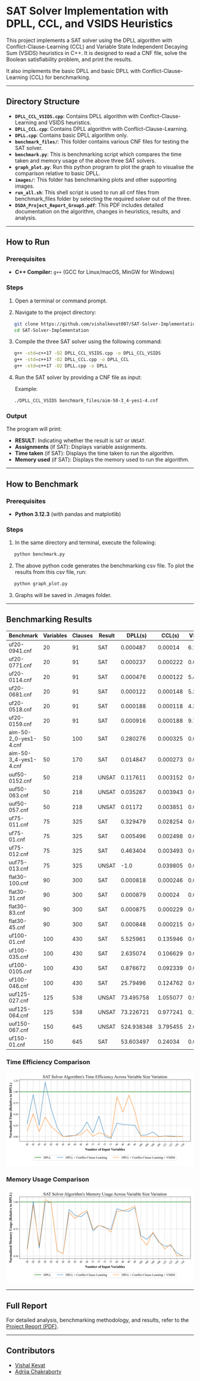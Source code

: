 # SAT Solver Implementation with DPLL, CCL, and VSIDS Heuristics

This project implements a SAT solver using the DPLL algorithm with Conflict-Clause-Learning (CCL) and Variable State Independent Decaying Sum (VSIDS) heuristics in C++. It is designed to read a CNF file, solve the Boolean satisfiability problem, and print the results.

It also implements the basic DPLL and basic DPLL with Conflict-Clause-Learning (CCL) for benchmarking.

---

## Directory Structure

- **`DPLL_CCL_VSIDS.cpp`**: Contains DPLL algorithm with Conflict-Clause-Learning and VSIDS heuristics.
- **`DPLL_CCL.cpp`**: Contains DPLL algorithm with Conflict-Clause-Learning.
- **`DPLL.cpp`**: Contains basic DPLL algorithm only.
- **`benchmark_files/`**: This folder contains various CNF files for testing the SAT solver.
- **`benchmark.py`**: This is benchmarking script which compares the time taken and memory usage of the above three SAT solvers.
- **`graph_plot.py`**: Run this python program to plot the graph to visualise the comparison relative to basic DPLL.
- **`images/`**: This folder has benchmarking plots and other supporting images.
- **`run_all.sh`**: This shell script is used to run all cnf files from benchmark_files folder by selecting the required solver out of the three.
- **`DSDA_Project_Report_Group5.pdf`**: This PDF includes detailed documentation on the algorithm, changes in heuristics, results, and analysis.

---

## How to Run

### Prerequisites

- **C++ Compiler:** `g++` (GCC for Linux/macOS, MinGW for Windows)

### Steps

1. Open a terminal or command prompt.

2. Navigate to the project directory:

```bash
   git clone https://github.com/vishalkevat007/SAT-Solver-Implementation.git
   cd SAT-Solver-Implementation
```

3. Compile the three SAT solver using the following command:

```bash
   g++ -std=c++17 -O2 DPLL_CCL_VSIDS.cpp -o DPLL_CCL_VSIDS
   g++ -std=c++17 -O2 DPLL_CCL.cpp -o DPLL_CCL
   g++ -std=c++17 -O2 DPLL.cpp -o DPLL
```

4. Run the SAT solver by providing a CNF file as input:

   Example:
```bash
   ./DPLL_CCL_VSIDS benchmark_files/aim-50-3_4-yes1-4.cnf
```

### Output

The program will print:

- **RESULT**: Indicating whether the result is `SAT` or `UNSAT`.
- **Assignments** (if SAT): Displays variable assignments.
- **Time taken** (if SAT): Displays the time taken to run the algorithm.
- **Memory used** (if SAT): Displays the memory used to run the algorithm.

---

## How to Benchmark

### Prerequisites

- **Python 3.12.3** (with pandas and matplotlib)

### Steps

1. In the same directory and terminal, execute the following:

```bash
   python benchmark.py
```

2. The above python code generates the benchmarking csv file. To plot the results from this csv file, run:

```bash
   python graph_plot.py
```

3. Graphs will be saved in ./images folder.

---

## Benchmarking Results

|Benchmark            |Variables|Clauses|Result|DPLL(s)   |CCL(s)  |VSIDS(s)|DPLL(KB)|CCL(KB)|VSIDS(KB)|
|---------------------|---------|-------|------|----------|--------|--------|--------|-------|---------|
|uf20-0941.cnf        |20       |91     |SAT   |0.000487  |0.00014 |6.1e-05 |3640    |2080   |2024     |
|uf20-0771.cnf        |20       |91     |SAT   |0.000237  |0.000222|0.000121|2072    |2080   |2016     |
|uf20-0114.cnf        |20       |91     |SAT   |0.000476  |0.000122|5.4e-05 |3608    |2068   |2144     |
|uf20-0681.cnf        |20       |91     |SAT   |0.000122  |0.000148|5.3e-05 |2024    |2024   |2068     |
|uf20-0518.cnf        |20       |91     |SAT   |0.000188  |0.000118|4.3e-05 |2084    |2072   |2068     |
|uf20-0159.cnf        |20       |91     |SAT   |0.000916  |0.000188|9.7e-05 |3684    |2020   |2024     |
|aim-50-2_0-yes1-4.cnf|50       |100    |SAT   |0.280276  |0.000325|0.000376|3868    |2024   |2020     |
|aim-50-3_4-yes1-4.cnf|50       |170    |SAT   |0.014847  |0.000273|0.000131|3952    |3676   |3568     |
|uuf50-0152.cnf       |50       |218    |UNSAT |0.117611  |0.003152|0.003082|4132    |3616   |3500     |
|uuf50-063.cnf        |50       |218    |UNSAT |0.035267  |0.003943|0.001621|4060    |3508   |3624     |
|uuf50-057.cnf        |50       |218    |UNSAT |0.01172   |0.003851|0.00195 |3868    |3512   |3560     |
|uf75-011.cnf         |75       |325    |SAT   |0.329479  |0.028254|0.00313 |4844    |3552   |3612     |
|uf75-01.cnf          |75       |325    |SAT   |0.005496  |0.002498|0.000487|4516    |3544   |3544     |
|uf75-012.cnf         |75       |325    |SAT   |0.463404  |0.003493|0.021155|4892    |3732   |3752     |
|uuf75-013.cnf        |75       |325    |UNSAT |-1.0      |0.039805|0.017947|4784    |3568   |3448     |
|flat30-100.cnf       |90       |300    |SAT   |0.000818  |0.000246|0.00073 |3792    |3556   |3460     |
|flat30-31.cnf        |90       |300    |SAT   |0.000879  |0.00024 |0.000475|3872    |3556   |3560     |
|flat30-83.cnf        |90       |300    |SAT   |0.000875  |0.000229|0.000809|3808    |3480   |3556     |
|flat30-45.cnf        |90       |300    |SAT   |0.000848  |0.000215|0.000479|3772    |3576   |3632     |
|uf100-01.cnf         |100      |430    |SAT   |5.525961  |0.135946|0.005175|5748    |3960   |3836     |
|uf100-035.cnf        |100      |430    |SAT   |2.635074  |0.106629|0.001393|5824    |3812   |3496     |
|uf100-0105.cnf       |100      |430    |SAT   |0.876672  |0.092339|0.001156|5384    |3828   |3896     |
|uf100-046.cnf        |100      |430    |SAT   |25.79496  |0.124762|0.003904|6068    |3820   |3860     |
|uuf125-027.cnf       |125      |538    |UNSAT |73.495758 |1.055077|0.904755|6748    |3996   |3824     |
|uuf125-064.cnf       |125      |538    |UNSAT |73.226721 |0.977241|0.160017|6268    |3744   |3824     |
|uuf150-067.cnf       |150      |645    |UNSAT |524.938348|3.795455|2.655511|7956    |4216   |4012     |
|uf150-01.cnf         |150      |645    |SAT   |53.603497 |0.24034 |0.038923|8100    |4076   |4080     |


### Time Efficiency Comparison
![Time Efficiency](images/performance_time_analysis.png)

### Memory Usage Comparison
![Memory Usage](images/performance_memory_analysis.png)

---

## Full Report

For detailed analysis, benchmarking methodology, and results, refer to the [Project Report (PDF)](DSDA_Project_Report_Group5.pdf).

---

## Contributors
- [Vishal Kevat](https://github.com/vishalkevat007)  
- [Adrija Chakraborty](https://github.com/Adrija-debug)